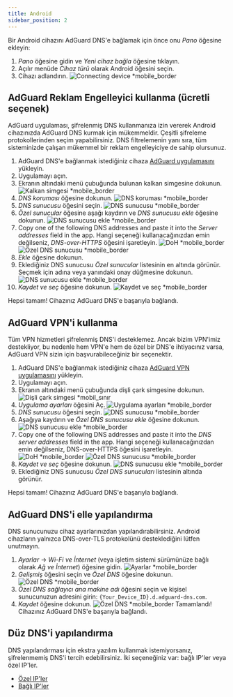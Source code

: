 ```yaml
---
title: Android
sidebar_position: 2
---
```


Bir Android cihazını AdGuard DNS'e bağlamak için önce onu _Pano_ öğesine ekleyin:

1. _Pano_ öğesine gidin ve _Yeni cihaz bağla_ öğesine tıklayın.
2. Açılır menüde _Cihaz türü_ olarak Android öğesini seçin.
3. Cihazı adlandırın.
    ![Connecting device \*mobile_border](https://cdn.adtidy.org/content/kb/dns/private/new_dns/connect/android_ab/choose_android.png)

## AdGuard Reklam Engelleyici kullanma (ücretli seçenek)

AdGuard uygulaması, şifrelenmiş DNS kullanmanıza izin vererek Android cihazınızda AdGuard DNS kurmak için mükemmeldir. Çeşitli şifreleme protokollerinden seçim yapabilirsiniz. DNS filtrelemenin yanı sıra, tüm sisteminizde çalışan mükemmel bir reklam engelleyiciye de sahip olursunuz.

1. AdGuard DNS'e bağlanmak istediğiniz cihaza [AdGuard uygulamasını](https://adguard.com/adguard-android/overview.html) yükleyin.
2. Uygulamayı açın.
3. Ekranın altındaki menü çubuğunda bulunan kalkan simgesine dokunun.
    ![Kalkan simgesi \*mobile_border](https://cdn.adtidy.org/content/kb/dns/private/new_dns/connect/android_ab/android_step3.png)
4. _DNS koruması_ öğesine dokunun.
    ![DNS koruması \*mobile_border](https://cdn.adtidy.org/content/kb/dns/private/new_dns/connect/android_ab/android_step4.png)
5. _DNS sunucusu_ öğesini seçin.
    ![DNS sunucusu \*mobile_border](https://cdn.adtidy.org/content/kb/dns/private/new_dns/connect/android_ab/android_step5.png)
6. _Özel sunucular_ öğesine aşağı kaydırın ve _DNS sunucusu ekle_ öğesine dokunun.
    ![DNS sunucusu ekle \*mobile_border](https://cdn.adtidy.org/content/kb/dns/private/new_dns/connect/android_ab/android_step6.png)
7. Copy one of the following DNS addresses and paste it into the _Server addresses_ field in the app. Hangi seçeneği kullanacağınızdan emin değilseniz, _DNS-over-HTTPS_ öğesini işaretleyin.
    ![DoH \*mobile_border](https://cdn.adtidy.org/content/kb/dns/private/new_dns/connect/android_ab/android_step7_1.png)
    ![Özel DNS sunucusu \*mobile_border](https://cdn.adtidy.org/content/kb/dns/private/new_dns/connect/android_ab/android_step7_2.png)
8. _Ekle_ öğesine dokunun.
9. Eklediğiniz DNS sunucusu _Özel sunucular_ listesinin en altında görünür. Seçmek için adına veya yanındaki onay düğmesine dokunun.
    ![DNS sunucusu ekle \*mobile_border](https://cdn.adtidy.org/content/kb/dns/private/new_dns/connect/android_ab/android_step_9.png)
10. _Kaydet ve seç_ öğesine dokunun.
    ![Kaydet ve seç \*mobile_border](https://cdn.adtidy.org/content/kb/dns/private/new_dns/connect/android_ab/android_step10.png)

Hepsi tamam! Cihazınız AdGuard DNS'e başarıyla bağlandı.

## AdGuard VPN'i kullanma

Tüm VPN hizmetleri şifrelenmiş DNS'i desteklemez. Ancak bizim VPN'imiz destekliyor, bu nedenle hem VPN'e hem de özel bir DNS'e ihtiyacınız varsa, AdGuard VPN sizin için başvurabileceğiniz bir seçenektir.

1. AdGuard DNS'e bağlanmak istediğiniz cihaza [AdGuard VPN uygulamasını](https://adguard-vpn.com/android/overview.html) yükleyin.
2. Uygulamayı açın.
3. Ekranın altındaki menü çubuğunda dişli çark simgesine dokunun.
    ![Dişli çark simgesi \*mobil_sınır](https://cdn.adtidy.org/content/kb/dns/private/new_dns/connect/android_vpn/android_step3.png)
4. _Uygulama ayarları_ öğesini Aç.
    ![Uygulama ayarları \*mobile_border](https://cdn.adtidy.org/content/kb/dns/private/new_dns/connect/android_vpn/android_step4.png)
5. _DNS sunucusu_ öğesini seçin.
    ![DNS sunucusu \*mobile_border](https://cdn.adtidy.org/content/kb/dns/private/new_dns/connect/android_vpn/android_step5.png)
6. Aşağıya kaydırın ve _Özel DNS sunucusu ekle_ öğesine dokunun.
    ![DNS sunucusu ekle \*mobile_border](https://cdn.adtidy.org/content/kb/dns/private/new_dns/connect/android_vpn/android_step6.png)
7. Copy one of the following DNS addresses and paste it into the _DNS server addresses_ field in the app. Hangi seçeneği kullanacağınızdan emin değilseniz, DNS-over-HTTPS öğesini işaretleyin.
    ![DoH \*mobile_border](https://cdn.adtidy.org/content/kb/dns/private/new_dns/connect/android_vpn/android_step7_1.png)
    ![Özel DNS sunucusu \*mobile_border](https://cdn.adtidy.org/content/kb/dns/private/new_dns/connect/android_vpn/android_step7_2.png)
8. _Kaydet ve seç_ öğesine dokunun.
    ![DNS sunucusu ekle \*mobile_border](https://cdn.adtidy.org/content/kb/dns/private/new_dns/connect/android_vpn/android_step8.png)
9. Eklediğiniz DNS sunucusu _Özel DNS sunucuları_ listesinin altında görünür.

Hepsi tamam! Cihazınız AdGuard DNS'e başarıyla bağlandı.

## AdGuard DNS'i elle yapılandırma

DNS sunucunuzu cihaz ayarlarınızdan yapılandırabilirsiniz. Android cihazların yalnızca DNS-over-TLS protokolünü desteklediğini lütfen unutmayın.

1. _Ayarlar_ → _Wi-Fi ve İnternet_ (veya işletim sistemi sürümünüze bağlı olarak _Ağ ve İnternet_) öğesine gidin.
    ![Ayarlar \*mobile_border](https://cdn.adtidy.org/content/kb/dns/private/new_dns/connect/android_manual/manual_step1.png)
2. _Gelişmiş_ öğesini seçin ve _Özel DNS_ öğesine dokunun.
    ![Özel DNS \*mobile_border](https://cdn.adtidy.org/content/kb/dns/private/new_dns/connect/android_manual/manual_step2.png)
3. _Özel DNS sağlayıcı ana makine adı_ öğesini seçin ve kişisel sunucunuzun adresini girin: `{Your_Device_ID}.d.adguard-dns.com`.
4. _Kaydet_ öğesine dokunun.
    ![Özel DNS \*mobile_border](https://cdn.adtidy.org/content/kb/dns/private/new_dns/connect/android_manual/manual_step4.png)
    Tamamlandı! Cihazınız AdGuard DNS'e başarıyla bağlandı.

## Düz DNS'i yapılandırma

DNS yapılandırması için ekstra yazılım kullanmak istemiyorsanız, şifrelenmemiş DNS'i tercih edebilirsiniz. İki seçeneğiniz var: bağlı IP'ler veya özel IP'ler.

- [Özel IP'ler](/private-dns/connect-devices/other-options/dedicated-ip.md)
- [Bağlı IP'ler](/private-dns/connect-devices/other-options/linked-ip.md)
